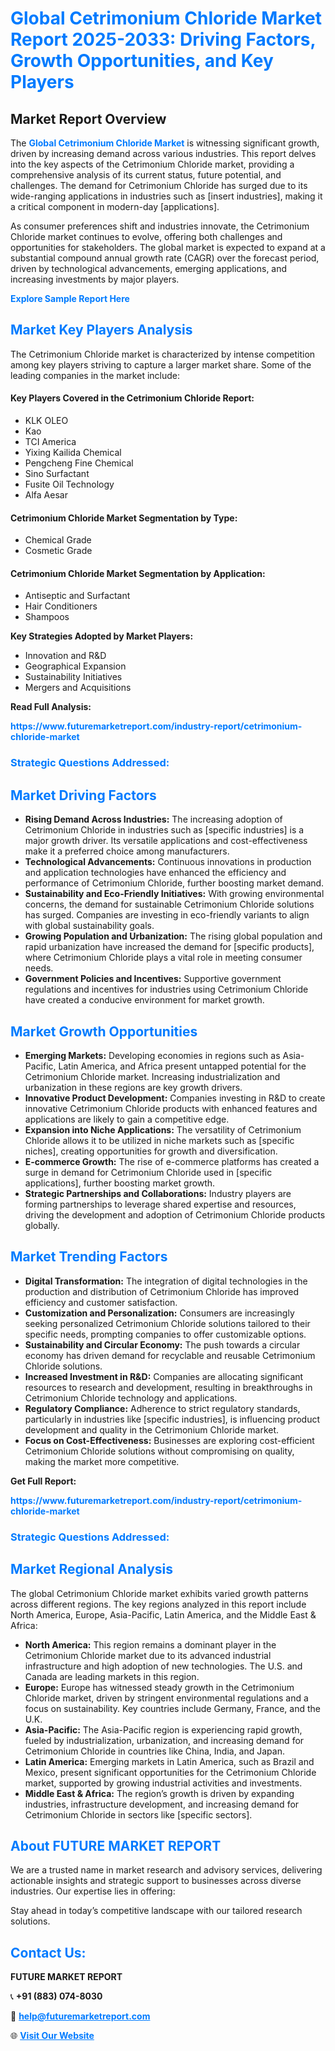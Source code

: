 <h1 style="color: #007BFF;">Global Cetrimonium Chloride Market Report 2025-2033: Driving Factors, Growth Opportunities, and Key Players</h1>

<section id="overview">
<h2>Market Report Overview</h2>
<p>The <a href="https://www.futuremarketreport.com/industry-report/cetrimonium-chloride-market" style="color: #007BFF; text-decoration: none;"><strong>Global Cetrimonium Chloride Market</strong></a> is witnessing significant growth, driven by increasing demand across various industries. This report delves into the key aspects of the Cetrimonium Chloride market, providing a comprehensive analysis of its current status, future potential, and challenges. The demand for Cetrimonium Chloride has surged due to its wide-ranging applications in industries such as [insert industries], making it a critical component in modern-day [applications].</p>
<p>As consumer preferences shift and industries innovate, the Cetrimonium Chloride market continues to evolve, offering both challenges and opportunities for stakeholders. The global market is expected to expand at a substantial compound annual growth rate (CAGR) over the forecast period, driven by technological advancements, emerging applications, and increasing investments by major players.</p>
</section>

<section id="overview">
<p><a href="https://www.futuremarketreport.com/request-sample/reportId=58081" style="color: #007BFF; text-decoration: none;"><strong>Explore Sample Report Here</strong></a></p>
</section>

<section id="key-players">
<h2 style="color: #007BFF;">Market Key Players Analysis</h2>
<p>The Cetrimonium Chloride market is characterized by intense competition among key players striving to capture a larger market share. Some of the leading companies in the market include:</p>
<h4>Key Players Covered in the Cetrimonium Chloride Report:</h4>
<ul><li>KLK OLEO</li><li>Kao</li><li>TCI America</li><li>Yixing Kailida Chemical</li><li>Pengcheng Fine Chemical</li><li>Sino Surfactant</li><li>Fusite Oil Technology</li><li>Alfa Aesar</li></ul>
<h4>Cetrimonium Chloride Market Segmentation by Type:</h4>
<ul><li>Chemical Grade</li><li>Cosmetic Grade</li></ul>

<h4>Cetrimonium Chloride Market Segmentation by Application:</h4>
<ul><li>Antiseptic and Surfactant</li><li>Hair Conditioners</li><li>Shampoos</li></ul>
<p><strong>Key Strategies Adopted by Market Players:</strong></p>
<ul>
<li>Innovation and R&D</li>
<li>Geographical Expansion</li>
<li>Sustainability Initiatives</li>
<li>Mergers and Acquisitions</li>
</ul>
</section>

<section>
<p><strong>Read Full Analysis: </strong></p><a href="https://www.futuremarketreport.com/industry-report/cetrimonium-chloride-market" style="color: #007BFF; text-decoration: none;"><strong>https://www.futuremarketreport.com/industry-report/cetrimonium-chloride-market</strong></a>
<h3 style="color: #007BFF;">Strategic Questions Addressed:</h3>
</section>

<section id="driving-factors">
<h2 style="color: #007BFF;">Market Driving Factors</h2>
<ul>
<li><strong>Rising Demand Across Industries:</strong> The increasing adoption of Cetrimonium Chloride in industries such as [specific industries] is a major growth driver. Its versatile applications and cost-effectiveness make it a preferred choice among manufacturers.</li>
<li><strong>Technological Advancements:</strong> Continuous innovations in production and application technologies have enhanced the efficiency and performance of Cetrimonium Chloride, further boosting market demand.</li>
<li><strong>Sustainability and Eco-Friendly Initiatives:</strong> With growing environmental concerns, the demand for sustainable Cetrimonium Chloride solutions has surged. Companies are investing in eco-friendly variants to align with global sustainability goals.</li>
<li><strong>Growing Population and Urbanization:</strong> The rising global population and rapid urbanization have increased the demand for [specific products], where Cetrimonium Chloride plays a vital role in meeting consumer needs.</li>
<li><strong>Government Policies and Incentives:</strong> Supportive government regulations and incentives for industries using Cetrimonium Chloride have created a conducive environment for market growth.</li>
</ul>
</section>

<section id="growth-opportunities">
<h2 style="color: #007BFF;">Market Growth Opportunities</h2>
<ul>
<li><strong>Emerging Markets:</strong> Developing economies in regions such as Asia-Pacific, Latin America, and Africa present untapped potential for the Cetrimonium Chloride market. Increasing industrialization and urbanization in these regions are key growth drivers.</li>
<li><strong>Innovative Product Development:</strong> Companies investing in R&D to create innovative Cetrimonium Chloride products with enhanced features and applications are likely to gain a competitive edge.</li>
<li><strong>Expansion into Niche Applications:</strong> The versatility of Cetrimonium Chloride allows it to be utilized in niche markets such as [specific niches], creating opportunities for growth and diversification.</li>
<li><strong>E-commerce Growth:</strong> The rise of e-commerce platforms has created a surge in demand for Cetrimonium Chloride used in [specific applications], further boosting market growth.</li>
<li><strong>Strategic Partnerships and Collaborations:</strong> Industry players are forming partnerships to leverage shared expertise and resources, driving the development and adoption of Cetrimonium Chloride products globally.</li>
</ul>
</section>

<section id="trending-factors">
<h2 style="color: #007BFF;">Market Trending Factors</h2>
<ul>
<li><strong>Digital Transformation:</strong> The integration of digital technologies in the production and distribution of Cetrimonium Chloride has improved efficiency and customer satisfaction.</li>
<li><strong>Customization and Personalization:</strong> Consumers are increasingly seeking personalized Cetrimonium Chloride solutions tailored to their specific needs, prompting companies to offer customizable options.</li>
<li><strong>Sustainability and Circular Economy:</strong> The push towards a circular economy has driven demand for recyclable and reusable Cetrimonium Chloride solutions.</li>
<li><strong>Increased Investment in R&D:</strong> Companies are allocating significant resources to research and development, resulting in breakthroughs in Cetrimonium Chloride technology and applications.</li>
<li><strong>Regulatory Compliance:</strong> Adherence to strict regulatory standards, particularly in industries like [specific industries], is influencing product development and quality in the Cetrimonium Chloride market.</li>
<li><strong>Focus on Cost-Effectiveness:</strong> Businesses are exploring cost-efficient Cetrimonium Chloride solutions without compromising on quality, making the market more competitive.</li>
</ul>
</section>

<section>
<p><strong>Get Full Report: </strong></p><a href="https://www.futuremarketreport.com/industry-report/cetrimonium-chloride-market" style="color: #007BFF; text-decoration: none;"><strong>https://www.futuremarketreport.com/industry-report/cetrimonium-chloride-market</strong></a>
<h3 style="color: #007BFF;">Strategic Questions Addressed:</h3>
</section>


<section id="regional-analysis">
<h2 style="color: #007BFF;">Market Regional Analysis</h2>
<p>The global Cetrimonium Chloride market exhibits varied growth patterns across different regions. The key regions analyzed in this report include North America, Europe, Asia-Pacific, Latin America, and the Middle East & Africa:</p>
<ul>
<li><strong>North America:</strong> This region remains a dominant player in the Cetrimonium Chloride market due to its advanced industrial infrastructure and high adoption of new technologies. The U.S. and Canada are leading markets in this region.</li>
<li><strong>Europe:</strong> Europe has witnessed steady growth in the Cetrimonium Chloride market, driven by stringent environmental regulations and a focus on sustainability. Key countries include Germany, France, and the U.K.</li>
<li><strong>Asia-Pacific:</strong> The Asia-Pacific region is experiencing rapid growth, fueled by industrialization, urbanization, and increasing demand for Cetrimonium Chloride in countries like China, India, and Japan.</li>
<li><strong>Latin America:</strong> Emerging markets in Latin America, such as Brazil and Mexico, present significant opportunities for the Cetrimonium Chloride market, supported by growing industrial activities and investments.</li>
<li><strong>Middle East & Africa:</strong> The region’s growth is driven by expanding industries, infrastructure development, and increasing demand for Cetrimonium Chloride in sectors like [specific sectors].</li>
</ul>
</section>

<footer>
<h2 style="color: #007BFF;">About FUTURE MARKET REPORT</h2>
<p>We are a trusted name in market research and advisory services, delivering actionable insights and strategic support to businesses across diverse industries. Our expertise lies in offering:</p>

<p>Stay ahead in today’s competitive landscape with our tailored research solutions.</p>

<h2 style="color: #007BFF;">Contact Us:</h2>
<p><strong>FUTURE MARKET REPORT</strong></p>
<p>📞 <strong>+91 (883) 074-8030</strong></p>
<p>📧 <strong><a href="mailto:help@futuremarketreport.com" style="color: #007BFF;">help@futuremarketreport.com</a></strong></p>
<p>🌐 <strong><a href="https://www.futuremarketreport.com/" style="color: #007BFF;">Visit Our Website</a></strong></p>
</footer>